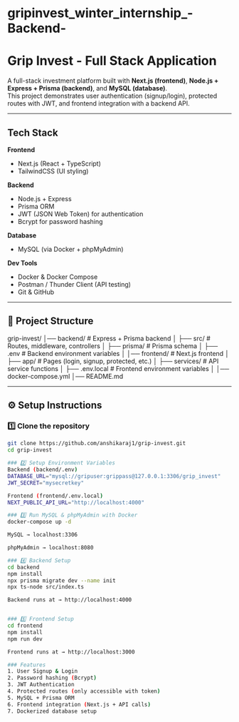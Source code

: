 # gripinvest_winter_internship_-Backend-

# Grip Invest - Full Stack Application

A full-stack investment platform built with **Next.js (frontend)**, **Node.js + Express + Prisma (backend)**, and **MySQL (database)**.  
This project demonstrates user authentication (signup/login), protected routes with JWT, and frontend integration with a backend API.

---

## Tech Stack

**Frontend**
- Next.js (React + TypeScript)
- TailwindCSS (UI styling)

**Backend**
- Node.js + Express
- Prisma ORM
- JWT (JSON Web Token) for authentication
- Bcrypt for password hashing

**Database**
- MySQL (via Docker + phpMyAdmin)

**Dev Tools**
- Docker & Docker Compose
- Postman / Thunder Client (API testing)
- Git & GitHub

---

## 📂 Project Structure
grip-invest/
│── backend/ # Express + Prisma backend
│ ├── src/ # Routes, middleware, controllers
│ ├── prisma/ # Prisma schema
│ ├── .env # Backend environment variables
│
│── frontend/ # Next.js frontend
│ ├── app/ # Pages (login, signup, protected, etc.)
│ ├── services/ # API service functions
│ ├── .env.local # Frontend environment variables
│
│── docker-compose.yml
│── README.md


---

## ⚙️ Setup Instructions

### 1️⃣ Clone the repository
```bash
git clone https://github.com/anshikaraj1/grip-invest.git
cd grip-invest

### 2️⃣ Setup Environment Variables
Backend (backend/.env)
DATABASE_URL="mysql://gripuser:grippass@127.0.0.1:3306/grip_invest"
JWT_SECRET="mysecretkey"

Frontend (frontend/.env.local)
NEXT_PUBLIC_API_URL="http://localhost:4000"

### 3️⃣ Run MySQL & phpMyAdmin with Docker
docker-compose up -d

MySQL → localhost:3306

phpMyAdmin → localhost:8080

### 4️⃣ Backend Setup
cd backend
npm install
npx prisma migrate dev --name init
npx ts-node src/index.ts

Backend runs at → http://localhost:4000


### 5️⃣ Frontend Setup
cd frontend
npm install
npm run dev

Frontend runs at → http://localhost:3000

### Features
1. User Signup & Login
2. Password hashing (Bcrypt)
3. JWT Authentication
4. Protected routes (only accessible with token)
5. MySQL + Prisma ORM
6. Frontend integration (Next.js + API calls)
7. Dockerized database setup
